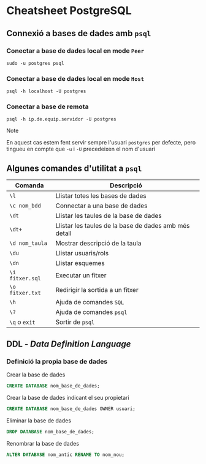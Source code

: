 # Cheatsheet PostgreSQL

## Connexió a bases de dades amb `psql`

### Conectar a base de dades local en mode `Peer`
```shell
sudo -u postgres psql
```
### Conectar a base de dades local en mode `Host`
```shell
psql -h localhost -U postgres
```
### Conectar a base de remota
```shell
psql -h ip.de.equip.servidor -U postgres
```

>[!NOTE]
>En aquest cas estem fent servir sempre l'usuari `postgres` per defecte, pero tingueu en compte que `-u` i `-U` precedeixen el nom d'usuari

## Algunes comandes d'utilitat a `psql`

|Comanda|Descripció|
|---|---|
|`\l`|Llistar totes les bases de dades|
|`\c nom_bdd`|Connectar a una base de dades|
|`\dt`|Llistar les taules de la base de dades|
|`\dt+`|Llistar les taules de la base de dades amb més detall|
|`\d nom_taula`|Mostrar descripció de la taula|
|`\du`|Llistar usuaris/rols|
|`\dn`|Llistar esquemes|
|`\i fitxer.sql`|Executar un fitxer|
|`\o fitxer.txt`|Redirigir la sortida a un fitxer|
|`\h`|Ajuda de comandes `SQL`|
|`\?`|Ajuda de comandes `psql`|
|`\q` o `exit`|Sortir de `psql`|

## DDL - *Data Definition Language*

### Definició la propia base de dades

Crear la base de dades
```sql
CREATE DATABASE nom_base_de_dades;
```

Crear la base de dades indicant el seu propietari
```sql
CREATE DATABASE nom_base_de_dades OWNER usuari;
```

Eliminar la base de dades
```sql
DROP DATABASE nom_base_de_dades;
```

Renombrar la base de dades
```sql
ALTER DATABASE nom_antic RENAME TO nom_nou;
```
